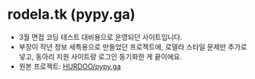 # rodela.tk (pypy.ga)

- 3월 면접 코딩 테스트 대비용으로 운영되던 사이트입니다.
- 부장이 작년 정보 세특용으로 만들었던 프로젝트에, 로델라 스타일 문제만 추가로 넣고, 동아리 지원 사이트랑 로그인 동기화한 게 끝이에요.
- 원본 프로젝트: [HURDOO/pypy.ga](https://github.com/HURDOO/pypy.ga)
